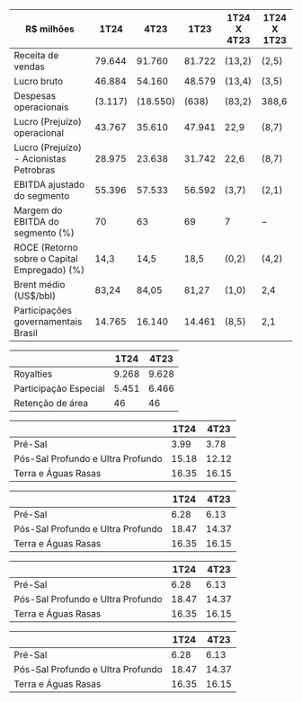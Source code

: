 |R$ milhões|1T24|4T23|1T23|1T24 X 4T23|1T24 X 1T23|
|---|---|---|---|---|---|
|Receita de vendas|79.644|91.760|81.722|(13,2)|(2,5)|
|Lucro bruto|46.884|54.160|48.579|(13,4)|(3,5)|
|Despesas operacionais|(3.117)|(18.550)|(638)|(83,2)|388,6|
|Lucro (Prejuízo) operacional|43.767|35.610|47.941|22,9|(8,7)|
|Lucro (Prejuízo) - Acionistas Petrobras|28.975|23.638|31.742|22,6|(8,7)|
|EBITDA ajustado do segmento|55.396|57.533|56.592|(3,7)|(2,1)|
|Margem do EBITDA do segmento (%)|70|63|69|7|−|
|ROCE (Retorno sobre o Capital Empregado) (%)|14,3|14,5|18,5|(0,2)|(4,2)|
|Brent médio (US$/bbl)|83,24|84,05|81,27|(1,0)|2,4|
|Participações governamentais Brasil|14.765|16.140|14.461|(8,5)|2,1|

| |1T24|4T23|
|---|---|---|
|Royalties|9.268|9.628|
|Participação Especial|5.451|6.466|
|Retenção de área|46|46|

| |1T24|4T23|
|---|---|---|
|Pré-Sal|3.99|3.78|
|Pós-Sal Profundo e Ultra Profundo|15.18|12.12|
|Terra e Águas Rasas|16.35|16.15|

| |1T24|4T23|
|---|---|---|
|Pré-Sal|6.28|6.13|
|Pós-Sal Profundo e Ultra Profundo|18.47|14.37|
|Terra e Águas Rasas|16.35|16.15|

| |1T24|4T23|
|---|---|---|
|Pré-Sal|6.28|6.13|
|Pós-Sal Profundo e Ultra Profundo|18.47|14.37|
|Terra e Águas Rasas|16.35|16.15|

| |1T24|4T23|
|---|---|---|
|Pré-Sal|6.28|6.13|
|Pós-Sal Profundo e Ultra Profundo|18.47|14.37|
|Terra e Águas Rasas|16.35|16.15|
